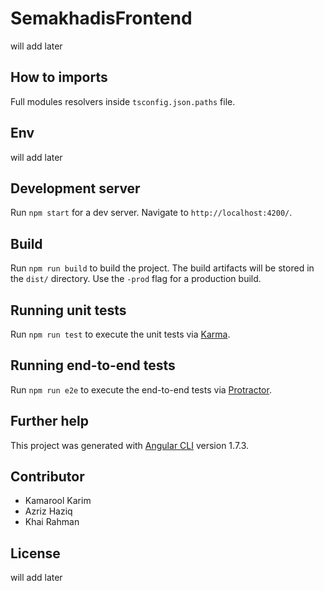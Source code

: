 # SemakhadisFrontend

will add later

## How to imports

Full modules resolvers inside `tsconfig.json.paths` file. 

## Env

will add later

## Development server

Run `npm start` for a dev server. Navigate to `http://localhost:4200/`. 

## Build

Run `npm run build` to build the project. The build artifacts will be stored in the `dist/` directory. Use the `-prod` flag for a production build.

## Running unit tests

Run `npm run test` to execute the unit tests via [Karma](https://karma-runner.github.io).

## Running end-to-end tests

Run `npm run e2e` to execute the end-to-end tests via [Protractor](http://www.protractortest.org/).

## Further help

This project was generated with [Angular CLI](https://github.com/angular/angular-cli) version 1.7.3.

## Contributor

* Kamarool Karim
* Azriz Haziq
* Khai Rahman

## License 

will add later
